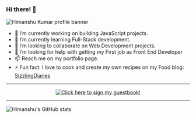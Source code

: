 ### Hi there! 👋


![Himanshu Kumar profile banner](https://user-images.githubusercontent.com/87880250/176330078-a5fb22a8-a7a7-4a3e-be37-323b2bb1a49a.jpg)


- 🔭 I’m currently working on building JavaScript projects.
- 🌱 I’m currently learning Full-Stack development.
- 👯 I’m looking to collaborate on Web Development projects.
- 🤔 I’m looking for help with getting my First job as Front End Developer
- 📫 Reach me on my portfolio page.
- ⚡ Fun fact: I love to cook and create my own recipes on my Food blog: [SizzlingDiaries](https://sizzlingdiaries.com/)

---

<p align="center">
  <a href="https://gist.github.com/Himanshukumar30/0f07b3cf78f57954e8a615dea1a94d29">
    <img src="https://gist.githubusercontent.com/Himanshukumar30/0f07b3cf78f57954e8a615dea1a94d29/raw/1c79f8a2f799b7670462b22ac078955732d10a9f/guestbook.gif" alt="Click here to sign my guestbook!">
  </a>
</p>

---


![Himanshu's GitHub stats](https://github-readme-stats.vercel.app/api?username=himanshukumar30&theme=dark&show_icons=true)


<!-- [![Top Langs](https://github-readme-stats.vercel.app/api/top-langs/?username=himanshukumar30&layout=compact)](https://github.com/himanshukumar30/github-readme-stats) -->

<!--
**Himanshukumar30/Himanshukumar30** is a ✨ _special_ ✨ repository because its `README.md` (this file) appears on your GitHub profile.

Here are some ideas to get you started:

- 🔭 I’m currently working on ...
- 🌱 I’m currently learning ...
- 👯 I’m looking to collaborate on ...
- 🤔 I’m looking for help with ...
- 💬 Ask me about ...
- 📫 How to reach me: ...
- 😄 Pronouns: ...
- ⚡ Fun fact: ...
-->
